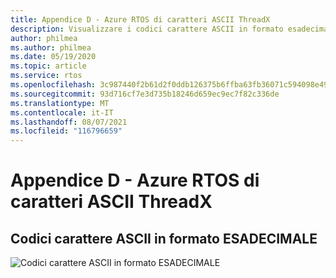 ```yaml
---
title: Appendice D - Azure RTOS di caratteri ASCII ThreadX
description: Visualizzare i codici carattere ASCII in formato esadecimale.
author: philmea
ms.author: philmea
ms.date: 05/19/2020
ms.topic: article
ms.service: rtos
ms.openlocfilehash: 3c987440f2b61d2f0ddb126375b6ffba63fb36071c594098e4971de98dce7621
ms.sourcegitcommit: 93d716cf7e3d735b18246d659ec9ec7f82c336de
ms.translationtype: MT
ms.contentlocale: it-IT
ms.lasthandoff: 08/07/2021
ms.locfileid: "116796659"
---
```

# <a name="appendix-d---azure-rtos-threadx-ascii-character-codes"></a>Appendice D - Azure RTOS di caratteri ASCII ThreadX

## <a name="ascii-character-codes-in-hex"></a>Codici carattere ASCII in formato ESADECIMALE

![Codici carattere ASCII in formato ESADECIMALE](./media/user-guide/ascii-character-codes-hex.png)
